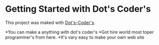 # Getting Started with Dot's Coder's 

This project was maked with [Dot's-Coder's](https://dots-coders.netlify.app/).

*You can make a anything with dot's coder's
*Got hire world most toper programmer's from here.
*It's vary easy to make your own web site 

